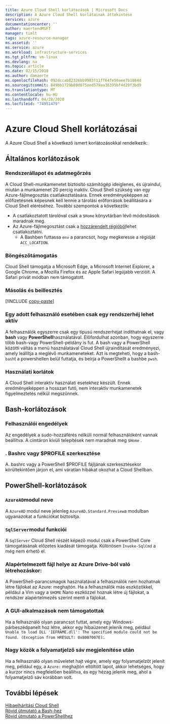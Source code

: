```yaml
---
title: Azure Cloud Shell korlátozások | Microsoft Docs
description: A Azure Cloud Shell korlátainak áttekintése
services: azure
documentationcenter: ''
author: maertendMSFT
manager: timlt
tags: azure-resource-manager
ms.assetid: ''
ms.service: azure
ms.workload: infrastructure-services
ms.tgt_pltfrm: vm-linux
ms.devlang: na
ms.topic: article
ms.date: 02/15/2018
ms.author: damaerte
ms.openlocfilehash: 092dccab82326bb9983f11ff64fe50aee7b1084d
ms.sourcegitcommit: 849bb1729b89d075eed579aa36395bf4d29f3bd9
ms.translationtype: MT
ms.contentlocale: hu-HU
ms.lasthandoff: 04/28/2020
ms.locfileid: "74951479"
---
```

# <a name="limitations-of-azure-cloud-shell"></a>Azure Cloud Shell korlátozásai

A Azure Cloud Shell a következő ismert korlátozásokkal rendelkezik:

## <a name="general-limitations"></a>Általános korlátozások

### <a name="system-state-and-persistence"></a>Rendszerállapot és adatmegőrzés

A Cloud Shell-munkamenetet biztosító számítógép ideiglenes, és újraindul, miután a munkamenet 20 percig inaktív. Cloud Shell szükség van egy Azure-fájlmegosztás csatlakoztatására. Ennek eredményeképpen az előfizetésnek képesnek kell lennie a tárolási erőforrások beállítására a Cloud Shell eléréséhez. További szempontok a következők:

* A csatlakoztatott tárolóval csak a `$Home` könyvtárban lévő módosítások maradnak meg.
* Az Azure-fájlmegosztást csak a [hozzárendelt régióból](persisting-shell-storage.md#mount-a-new-clouddrive)lehet csatlakoztatni.
  * A Bashben futtassa `env` a parancsot, hogy megkeresse a régióját `ACC_LOCATION`.

### <a name="browser-support"></a>Böngészőtámogatás

Cloud Shell támogatja a Microsoft Edge, a Microsoft Internet Explorer, a Google Chrome, a Mozilla Firefox és az Apple Safari legújabb verzióit. A Safari privát módban nem támogatott.

### <a name="copy-and-paste"></a>Másolás és beillesztés

[!INCLUDE [copy-paste](../../includes/cloud-shell-copy-paste.md)]

### <a name="for-a-given-user-only-one-shell-can-be-active"></a>Egy adott felhasználó esetében csak egy rendszerhéj lehet aktív

A felhasználók egyszerre csak egy típusú rendszerhéjat indíthatnak el, vagy **bash** vagy **PowerShell**használatával. Előfordulhat azonban, hogy egyszerre több bash-vagy PowerShell-példány is fut. A bash vagy a PowerShell közötti váltás a menü használatával Cloud Shell újraindítását eredményezi, amely leállítja a meglévő munkameneteket. Azt is megteheti, hogy a bash- `bash`t a powershellen belül futtatja, és beírja a PowerShellt a bashbe `pwsh`.

### <a name="usage-limits"></a>Használati korlátok

A Cloud Shell interaktív használati esetekhez készült. Ennek eredményeképpen a hosszan futó, nem interaktív munkamenetek figyelmeztetés nélkül megszűnnek.

## <a name="bash-limitations"></a>Bash-korlátozások

### <a name="user-permissions"></a>Felhasználói engedélyek

Az engedélyek a sudo-hozzáférés nélküli normál felhasználóként vannak beállítva. A címtáron kívüli telepítések nem maradnak meg `$Home` .

### <a name="editing-bashrc-or-profile"></a>. Bashrc vagy $PROFILE szerkesztése

A. bashrc vagy a PowerShell $PROFILE fájljának szerkesztésekor körültekintően járjon el, ami váratlan hibákat okozhat a Cloud Shellban.

## <a name="powershell-limitations"></a>PowerShell-korlátozások

### <a name="azuread-module-name"></a>`AzureAD`modul neve

A `AzureAD` modul neve jelenleg `AzureAD.Standard.Preview`a modulban ugyanazokat a funkciókat biztosítja.

### <a name="sqlserver-module-functionality"></a>`SqlServer`modul funkciói

A `SqlServer` Cloud Shell részét képező modul csak a PowerShell Core támogatásának előzetes kiadását támogatja. Különösen `Invoke-SqlCmd` a még nem érhető el.

### <a name="default-file-location-when-created-from-azure-drive"></a>Alapértelmezett fájl helye az Azure Drive-ból való létrehozáskor:

A PowerShell-parancsmagok használatával a felhasználók nem hozhatnak létre fájlokat az Azure: meghajtón. Ha a felhasználók más eszközökkel, például a Vim vagy a `$HOME` Nano eszközzel hoznak létre új fájlokat, a rendszer alapértelmezés szerint menti a fájlokat. 

### <a name="gui-applications-are-not-supported"></a>A GUI-alkalmazások nem támogatottak

Ha a felhasználó olyan parancsot futtat, amely egy Windows-párbeszédpanelt hoz létre, akkor egy hibaüzenet jelenik meg, például `Unable to load DLL 'IEFRAME.dll': The specified module could not be found. (Exception from HRESULT: 0x8007007E)`:.

### <a name="large-gap-after-displaying-progress-bar"></a>Nagy közök a folyamatjelző sáv megjelenítése után

Ha a felhasználó olyan műveletet hajt végre, amely egy folyamatjelzőt jelenít meg, például egy, a `Azure:` meghajtón eltöltött lapot, akkor lehetséges, hogy a kurzor nincs megfelelően beállítva, és egy hézag jelenik meg, ahol a folyamatjelző sáv korábban volt.

## <a name="next-steps"></a>További lépések

[Hibaelhárítási Cloud Shell](troubleshooting.md) <br>
[Rövid útmutató a Bash-hez](quickstart.md) <br>
[Rövid útmutató a PowerShellhez](quickstart-powershell.md)
